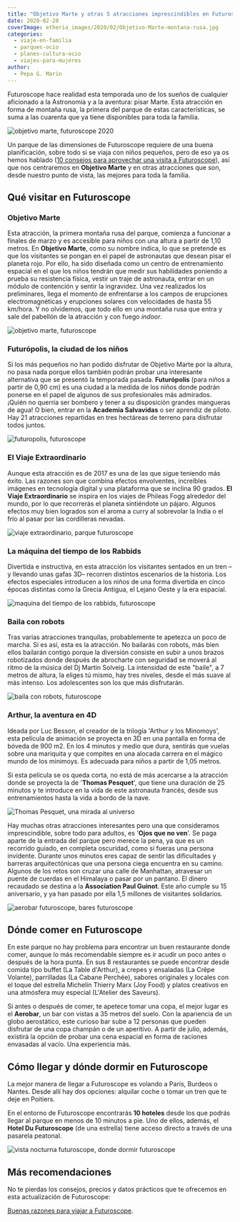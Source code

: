 ```yaml
---
title: "Objetivo Marte y otras 5 atracciones imprescindibles en Futuroscope"
date: 2020-02-20
coverImage: etheria_images/2020/02/Objetivo-Marte-montana-rusa.jpg
categories: 
  - viaje-en-familia
  - parques-ocio
  - planes-cultura-ocio
  - viajes-para-mujeres
author: 
  - Pepa G. Marin
---
```


Futuroscope hace realidad esta temporada uno de los sueños de cualquier aficionado a la 
Astronomía y a la aventura: pisar Marte. Esta atracción en forma de montaña rusa, la 
primera del parque de estas características, se suma a las cuarenta que ya tiene 
disponibles para toda la familia. 

![objetivo marte, futuroscope 2020](etheria_images/2020/02/Futuroscope-objetivo-marte-900x600.jpg "Objetivo Marte, la nueva atracción de Futuroscope en 2020. © Calune, Glory Paris, D LAMING, AEROPHILE - Futuroscope")

Un parque de las dimensiones de Futuroscope requiere de una buena planificación, sobre 
todo si se viaja con niños pequeños, pero de eso ya os hemos hablado ([10 consejos para 
aprovechar una visita a 
Futuroscope](https://etheriamagazine.com/2018/08/24/10-consejos-futuroscope/)), así que 
nos centraremos en **Objetivo Marte** y en otras atracciones que son, desde nuestro 
punto de vista, las mejores para toda la familia. 

## Qué visitar en Futuroscope

### Objetivo Marte

Esta atracción, la primera montaña rusa del parque, comienza a funcionar a finales de 
marzo y es accesible para niños con una altura a partir de 1,10 metros. En **Objetivo 
Marte**, como su nombre indica, lo que se pretende es que los visitantes se pongan en el 
papel de astronautas que desean pisar el planeta rojo. Por ello, ha sido diseñada como 
un centro de entrenamiento espacial en el que los niños tendrán que medir sus 
habilidades poniendo a prueba su resistencia física, vestir un traje de astronauta, 
entrar en un módulo de contención y sentir la ingravidez. Una vez realizados los 
preliminares, llega el momento de enfrentarse a los campos de erupciones 
electromagnéticas y erupciones solares con velocidades de hasta 55 km/hora. Y no 
olvidemos, que todo ello en una montaña rusa que entra y sale del pabellón de la 
atracción y con fuego _indoor_. 

![objetivo marte, futuroscope](etheria_images/2020/02/Objetivo-Marte-montana-rusa-900x728.jpg "Montaña rusa de Objetivo Marte. © Glory Paris - Futuroscope")

### Futurópolis, la ciudad de los niños

Si los más pequeños no han podido disfrutar de Objetivo Marte por la altura, no pasa 
nada porque ellos también podrán probar una interesante alternativa que se presentó la 
temporada pasada. **Futurópolis** (para niños a partir de 0,90 cm) es una ciudad a la 
medida de los niños donde podrán ponerse en el papel de algunos de sus profesionales más 
admirados. ¡Quién no querría ser bombero y tener a su disposición grandes mangueras de 
agua! O bien, entrar en la **Academia Salvavidas** o ser aprendiz de piloto. Hay 21 
atracciones repartidas en tres hectáreas de terreno para disfrutar todos juntos. 

![futuropolis, futuroscope](etheria_images/2020/02/Academia-Salvavidas-Futuropolis-900x600.jpg "Academia de Salvamento de Futurópolis. © Christophe BENE/Brune/D LAMING, Architecte/Futuroscope")

### El Viaje Extraordinario

Aunque esta atracción es de 2017 es una de las que sigue teniendo más éxito. Las razones 
son que combina efectos envolventes, increíbles imágenes en tecnología digital y una 
plataforma que se inclina 90 grados. **El Viaje Extraordinario** se inspira en los 
viajes de Phileas Fogg alrededor del mundo, por lo que recorrerás el planeta sintiéndote 
un pájaro. Algunos efectos muy bien logrados son el aroma a curry al sobrevolar la India 
o el frío al pasar por las cordilleras nevadas. 

![viaje extraordinario, parque futuroscope](etheria_images/2020/02/futuroscope-el-viaje-extraordinario-900x600.jpg "El Viaje Extraordinario de Futuroscope. © Futuroscope/Cube Creative/Brune/B.Comtesse")

### La máquina del tiempo de los Rabbids

Divertida e instructiva, en esta atracción los visitantes sentados en un tren –y 
llevando unas gafas 3D– recorren distintos escenarios de la historia. Los efectos 
especiales introducen a los niños de una forma divertida en cinco épocas distintas como 
la Grecia Antigua, el Lejano Oeste y la era espacial. 

![maquina del tiempo de los rabbids, futuroscope](etheria_images/2020/02/futuroscope-Maquina-del-tiempo-900x546.jpg "La Máquina del Tiempo de los Rabbids. © JL AUDY-O HERAL/FUTUROSCOPE/Lapins Crétins TM & © /Ubisoft")

### Baila con robots

Tras varias atracciones tranquilas, probablemente te apetezca un poco de marcha. Si es 
así, esta es la atracción. No bailarás con robots, más bien ellos bailarán contigo 
porque la diversión consiste en subir a unos brazos robotizados donde después de 
abrocharte con seguridad se moverá al ritmo de la música del Dj Martin Solveig. La 
intensidad de este "baile", a 7 metros de altura, la eliges tú mismo, hay tres niveles, 
desde el más suave al más intenso. Los adolescentes son los que más disfrutarán. 

![baila con robots, futuroscope](etheria_images/2020/02/futuroscope-baila-con-robots-900x544.jpg "Baila con robots. © ACI (JL AUDY-F JUILLE)/Kuka/BCBG/FUTUROSCOPE")

### Arthur, la aventura en 4D

Ideada por Luc Besson, el creador de la trilogía 'Arthur y los Minomoys', esta película 
de animación se proyecta en 3D en una pantalla en forma de bóveda de 900 m2. En los 4 
minutos y medio que dura, sentirás que vuelas sobre una mariquita y que compites en una 
alocada carrera en el mágico mundo de los minimoys. Es adecuada para niños a partir de 
1,05 metros. 

Si esta película se os queda corta, no está de más acercarse a la atracción donde se 
proyecta la de '**Thomas Pesquet**', que tiene una duración de 25 minutos y te introduce 
en la vida de este astronauta francés, desde sus entrenamientos hasta la vida a bordo de 
la nave. 

![Thomas Pesquet, una mirada al universo](etheria_images/2020/02/thomas-Pesquet-futuroscope-900x647.jpg "Thomas Pesquet, una mirada al universo. © ESA/NASA")

Hay muchas otras atracciones interesantes pero una que consideramos imprescindible, 
sobre todo para adultos, es '**Ojos que no ven**'. Se paga aparte de la entrada del 
parque pero merece la pena, ya que es un recorrido guiado, en completa oscuridad, como 
si fueras una persona invidente. Durante unos minutos eres capaz de sentir las 
dificultades y barreras arquitectónicas que una persona ciega encuentra en su camino. 
Algunos de los retos son cruzar una calle de Manhattan, atravesar un puente de cuerdas 
en el Himalaya o pasar por un pantano. El dinero recaudado se destina a la **Association 
Paul Guinot**. Este año cumple su 15 aniversario, y ya han pasado por ella 1,5 millones 
de visitantes solidarios. 

![aerobar futuroscope, bares futuroscope](etheria_images/2020/02/aerobar-futuroscope-900x707.jpg "Aerobar de Futuroscope. © JL AUDY/Aircopter/AEROPHILE/D LAMING, Architecte/FUTUROSCOPE")

## Dónde comer en Futuroscope

En este parque no hay problema para encontrar un buen restaurante donde comer, aunque lo 
más recomendable siempre es ir acudir un poco antes o después de la hora punta. En sus 8 
restaurantes se puede encontrar desde comida tipo buffet (La Table d'Arthur), a crepes y 
ensaladas (La Crêpe Volante), parrilladas (La Cabane Perchée), sabores originales y 
locales con el toque del estrella Michelin Thierry Marx (Joy Food) y platos creativos en 
una atmósfera muy especial (L'Atelier des Saveurs). 

Si antes o después de comer, te apetece tomar una copa, el mejor lugar es el 
**Aerobar**, un bar con vistas a 35 metros del suelo. Con la apariencia de un globo 
aerostático, este curioso bar sube a 12 personas que pueden disfrutar de una copa 
champán o de un aperitivo. A partir de julio, además, existirá la opción de probar una 
cena espacial en forma de raciones envasadas al vacío. Una experiencia más. 

## Cómo llegar y dónde dormir en Futuroscope

La mejor manera de llegar a Futuroscope es volando a París, Burdeos o Nantes. Desde allí 
hay dos opciones: alquilar coche o tomar un tren que te deje en Poitiers. 

En el entorno de Futuroscope encontrarás **10 hoteles** desde los que podrás llegar al 
parque en menos de 10 minutos a pie. Uno de ellos, además, el **Hotel Du Futuroscope** 
(de una estrella) tiene acceso directo a través de una pasarela peatonal. 

![vista nocturna futuroscope, donde dormir futuroscope](etheria_images/2020/02/futuropolis-Vista-nocturna-900x591.jpg "Vista nocturna. © Futuroscope/JL Audy")

## Más recomendaciones

No te pierdas los consejos, precios y datos prácticos que te ofrecemos en esta 
actualización de Futuroscope: 

[Buenas razones para viajar a 
Futuroscope](https://etheriamagazine.com/2022/03/30/novedades-futuroscope-2022/).
